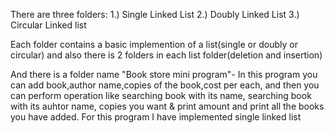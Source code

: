 There are three folders:
1.) Single Linked List
2.) Doubly Linked List
3.) Circular Linked list

Each folder contains a basic implemention of a list(single or doubly or circular) and also there is 2 folders in each list folder(deletion and insertion)

And there is a folder name "Book store mini program"-  In this program you can add book,author name,copies of the book,cost per each, and then you can perform operation like searching book with its name, searching book with its auhtor name, copies you want & print amount and print all the books you have added.
For this program I have implemented single linked list